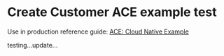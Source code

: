 # Create Customer ACE example test

Use in production reference guide: [ACE: Cloud Native Example](https://production-gitops.dev/guides/cp4i/ace/cloud-native-example/example/)

testing...update...
